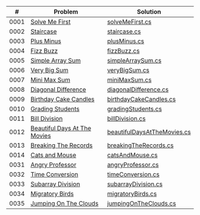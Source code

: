 |  #  | Problem       | Solution |
| :-: | ------------- | -------- |
| 0001 | [Solve Me First](https://www.hackerrank.com/challenges/solve-me-first/problem) | [solveMeFirst.cs](./algorithms/01_solveMeFirst/Program.cs) |
| 0002 | [Staircase](https://www.hackerrank.com/challenges/staircase/problem) | [staircase.cs](./algorithms/02_Stair_Case/Program.cs) |
| 0003 | [Plus Minus](https://www.hackerrank.com/challenges/plus-minus/problem) | [plusMinus.cs](./algorithms/03_Plus_Minus/Program.cs) |
| 0004 | [Fizz Buzz](https://www.hackerrank.com/challenges/fizzbuzz/problem) | [fizzBuzz.cs](./algorithms/04_FizzBuzz/Program.cs) |
| 0005 | [Simple Array Sum](https://www.hackerrank.com/challenges/simple-array-sum/problem) | [simpleArraySum.cs](./algorithms/05_Simple_Array_Sum/simpleArraySum.cs) |
| 0006 | [Very Big Sum](https://www.hackerrank.com/challenges/a-very-big-sum/problem) | [veryBigSum.cs](./algorithms/06_Very_Big_Sum/aVeryBigSum.cs) |
| 0007 | [Mini Max Sum](https://www.hackerrank.com/challenges/mini-max-sum/problem) | [miniMaxSum.cs](./algorithms/07_Mini_Max_Sum/miniMaxSum.cs) |
| 0008 | [Diagonal Difference](https://www.hackerrank.com/challenges/diagonal-difference/problem) | [diagonalDifference.cs](./algorithms/08_Diagonal_Difference/diagonalDifference.cs) |
| 0009 | [Birthday Cake Candles](https://www.hackerrank.com/challenges/birthday-cake-candles/problem) | [birthdayCakeCandles.cs](./algorithms/09_Birthday_Cake_Candles/birthdayCakeCandles.cs) |
| 0010 | [Grading Students](https://www.hackerrank.com/challenges/grading/problem) | [gradingStudents.cs](./algorithms/10_Grading_Students/gradingStudents.cs) |
| 0011 | [Bill Division](https://www.hackerrank.com/challenges/bon-appetit/problem) | [billDivision.cs](./algorithms/11_Bill_Division/billDivision.cs) |
| 0012 | [Beautiful Days At The Movies](https://www.hackerrank.com/challenges/beautiful-days-at-the-movies/problem) | [beautifulDaysAtTheMovies.cs](./algorithms/12_Beautiful_Days_at_the_Movies/beautifulDaysAtTheMovies.cs) |
| 0013 | [Breaking The Records](https://www.hackerrank.com/challenges/breaking-best-and-worst-records/problem) | [breakingTheRecords.cs](./algorithms/13_Breaking_The_Records/breakingTheRecords.cs) |
| 0014 | [Cats and Mouse](https://www.hackerrank.com/challenges/cats-and-a-mouse/problem) | [catsAndMouse.cs](./algorithms/14_Cats_And_Mouse/catsAndMouse.cs) |
| 0031 | [Angry Professor](https://www.hackerrank.com/challenges/angry-professor/problem) | [angryProfessor.cs](./algorithms/31_Angry_Professor/angryProfessor.cs) |
| 0032 | [Time Conversion](https://www.hackerrank.com/challenges/time-conversion/problem) | [timeConversion.cs](./algorithms/32_Time_Conversion/timeConversion.cs) |
| 0033 | [Subarray Division](https://www.hackerrank.com/challenges/the-birthday-bar/problem) | [subarrayDivision.cs](./algorithms/33_Subarray_Division/subarrayDivision.cs) |
| 0034 | [Migratory Birds](https://www.hackerrank.com/challenges/migratory-birds/problem) | [migratoryBirds.cs](./algorithms/34_Migratory_Birds/migratoryBirds.cs) |
| 0035 | [Jumping On The Clouds](https://www.hackerrank.com/challenges/jumping-on-the-clouds-revisited/problem) | [jumpingOnTheClouds.cs](./algorithms/35_Jumping_OnThe_Clouds/jumpingOnTheClouds.cs) |
